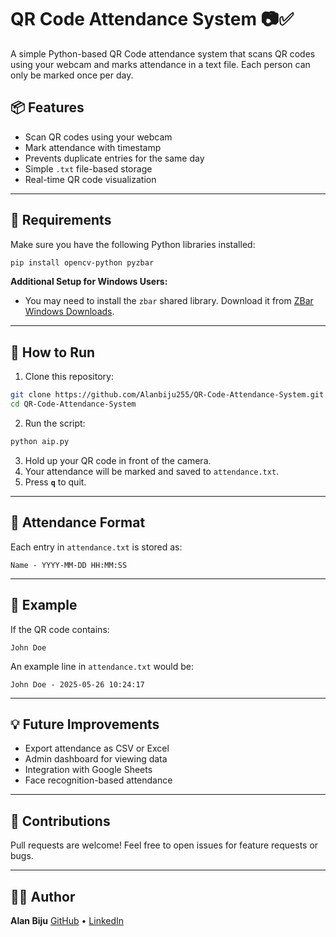 
# QR Code Attendance System 📷✅

A simple Python-based QR Code attendance system that scans QR codes using your webcam and marks attendance in a text file. Each person can only be marked once per day.

## 📦 Features

- Scan QR codes using your webcam
- Mark attendance with timestamp
- Prevents duplicate entries for the same day
- Simple `.txt` file-based storage
- Real-time QR code visualization

---

## 🔧 Requirements

Make sure you have the following Python libraries installed:

```bash
pip install opencv-python pyzbar
````

**Additional Setup for Windows Users:**

* You may need to install the `zbar` shared library. Download it from [ZBar Windows Downloads](https://github.com/NaturalHistoryMuseum/pyzbar#windows).

---

## 🚀 How to Run

1. Clone this repository:

```bash
git clone https://github.com/Alanbiju255/QR-Code-Attendance-System.git
cd QR-Code-Attendance-System
```

2. Run the script:

```bash
python aip.py
```

3. Hold up your QR code in front of the camera.
4. Your attendance will be marked and saved to `attendance.txt`.
5. Press **`q`** to quit.

---

## 📝 Attendance Format

Each entry in `attendance.txt` is stored as:

```
Name - YYYY-MM-DD HH:MM:SS
```

---

## 📌 Example

If the QR code contains:

```
John Doe
```

An example line in `attendance.txt` would be:

```
John Doe - 2025-05-26 10:24:17
```

---

## 💡 Future Improvements

* Export attendance as CSV or Excel
* Admin dashboard for viewing data
* Integration with Google Sheets
* Face recognition-based attendance

---

## 🤝 Contributions

Pull requests are welcome! Feel free to open issues for feature requests or bugs.

---

## 👨‍💻 Author

**Alan Biju**
[GitHub](https://github.com/Alanbiju255) • [LinkedIn](www.linkedin.com/in/alan-biju-34b0aa296)

``` 
